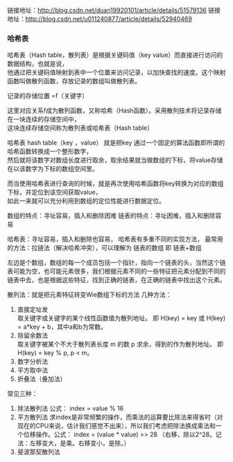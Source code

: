  链接地址：http://blog.csdn.net/duan19920101/article/details/51579136
 链接地址：http://blog.csdn.net/u011240877/article/details/52940469
 
 ### 哈希表
 哈希表（Hash table，散列表）是根据关键码值（key value）而直接进行访问的数据结构，也就是说，  
 他通过把关键码值映射到表中一个位置来访问记录，以加快查找的速度。这个映射函数叫做散列函数，存放记录的数组叫做散列表。
 
 记录的存储位置 =f（关键字）
 
 这里对应关系f成为散列函数，又称哈希（Hash函数）。采用散列技术将记录存储在一块连续的存储空间中，  
 这块连续存储空间称为散列表或哈希表（Hash table）
 
 哈希表 hash table（key ，value） 就是把key 通过一个固定的算法函数即所谓的哈希函数转换成一个整形数字，  
 然后就将该数字对数组长度进行取余，取余结果就当做数组的下标，将value存储在以该数字为下标的数组空间里。
 
 而当使用哈希表进行查询的时候，就是再次使用哈希函数将key转换为对应的数组下标，并定位到该空间获取value，  
 如此一来就可以充分利用到数组的定位性能进行数据定位。
 
 数组的特点：寻址容易，插入和删除困难
 链表的特点：寻址困难，插入和删除容易
 
 哈希表：寻址容易，插入和删除也容易，
 哈希表有多重不同的实现方法，
 最常用的方法：拉链法（解决哈希冲突），可以理解为 链表的数组 即 链表+数组
 
 [](https://img-blog.csdn.net/20160603152626346?watermark/2/text/aHR0cDovL2Jsb2cuY3Nkbi5uZXQv/font/5a6L5L2T/fontsize/400/fill/I0JBQkFCMA==/dissolve/70/gravity/Center)
 左边是个数组，数组的每一个成员包括一个指针，指向一个链表的头，当然这个链表可能为空，也可能元素很多，我们根据元素不同的一些特征把元素分配到不同的链表中去，也是根据这些特征，找到正确的链表，在正确的链表中找出这个元素。
 
 
 
 散列法：就是把元素特征转变Wie数组下标的方法
 几种方法：
 1. 直接定址发  
 取关键字或关键字的某个线性函数值为散列地址。
 即 H(key) = key 或 H(key) = a*key + b，其中a和b为常数。
 2. 除留余数法  
 取关键字被某个不大于散列表长度 m 的数 p 求余，得到的作为散列地址。
 即 H(key) = key % p, p < m。
 3. 数字分析法
 4. 平方取中法
 5. 折叠法（叠加法）
 
 常见三种：
 1. 除法散列法 公式： index = value % 16 
 2. 平方散列法
 求index是非常频繁的操作，而乘法的运算要比除法来得省时（对现在的CPU来说，估计我们感觉不出来），所以我们考虑把除法换成乘法和一个位移操作。公式： 
       index = (value * value) >> 28   （右移，除以2^28。记法：左移变大，是乘。右移变小，是除。）
 3. 斐波那契散列法
 